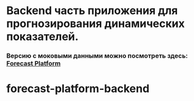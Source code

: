 # Backend часть приложения для прогнозирования динамических показателей.

### Версию с моковыми данными можно посмотреть здесь: [Forecast Platform](https://forecast-platform-buladev.netlify.app/)

# forecast-platform-backend
